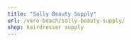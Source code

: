 ```yaml
---
title: "Sally Beauty Supply"
url: /vero-beach/sally-beauty-supply/
shop: hairdresser supply
---
```

